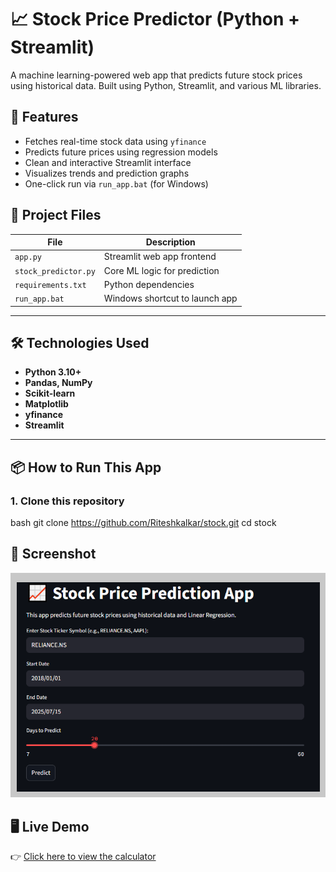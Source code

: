 # 📈 Stock Price Predictor (Python + Streamlit)

A machine learning-powered web app that predicts future stock prices using historical data. Built using Python, Streamlit, and various ML libraries.

## 🚀 Features
- Fetches real-time stock data using `yfinance`
- Predicts future prices using regression models
- Clean and interactive Streamlit interface
- Visualizes trends and prediction graphs
- One-click run via `run_app.bat` (for Windows)

## 📂 Project Files

| File                | Description                          |
|---------------------|--------------------------------------|
| `app.py`            | Streamlit web app frontend           |
| `stock_predictor.py`| Core ML logic for prediction         |
| `requirements.txt`  | Python dependencies                  |
| `run_app.bat`       | Windows shortcut to launch app       |

---

## 🛠️ Technologies Used
- **Python 3.10+**
- **Pandas, NumPy**
- **Scikit-learn**
- **Matplotlib**
- **yfinance**
- **Streamlit**

---

## 📦 How to Run This App

### 1. Clone this repository
bash 
git clone https://github.com/Riteshkalkar/stock.git
cd stock

## 📸 Screenshot
![Stock prediction Screenshot](screenshots/stock_app_ui.png)

## 🖥️ Live Demo
👉 [Click here to view the calculator](https://wvfx6ieaj9usr2xyyvan3s.streamlit.app/)



